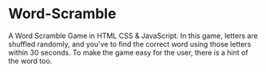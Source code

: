 # Word-Scramble
A  Word Scramble Game in HTML CSS & JavaScript. In this game, letters are shuffled randomly, and you've to find the correct word using those letters within 30 seconds. To make the game easy for the user, there is a hint of the word too.
